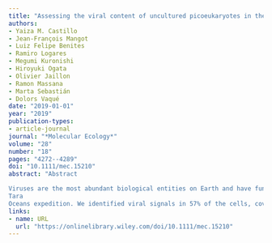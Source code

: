 ```yaml
---
title: "Assessing the viral content of uncultured picoeukaryotes in the global‐ocean by single cell genomics"
authors:
- Yaiza M. Castillo
- Jean‐François Mangot
- Luiz Felipe Benites
- Ramiro Logares
- Megumi Kuronishi
- Hiroyuki Ogata
- Olivier Jaillon
- Ramon Massana
- Marta Sebastián
- Dolors Vaqué
date: "2019-01-01"
year: "2019"
publication-types:
- article-journal
journal: "*Molecular Ecology*"
volume: "28"
number: "18"
pages: "4272--4289"
doi: "10.1111/mec.15210"
abstract: "Abstract

Viruses are the most abundant biological entities on Earth and have fundamental ecological roles in controlling microbial communities. Yet, although their diversity is being increasingly explored, little is known about the extent of viral interactions with their protist hosts as most studies are limited to a few cultivated species. Here, we exploit the potential of single‐cell genomics to unveil viral associations in 65 individual cells of 11 essentially uncultured stramenopiles lineages sampled during the
Tara
Oceans expedition. We identified viral signals in 57% of the cells, covering nearly every lineage and with narrow host specificity signal. Only seven out of the 64 detected viruses displayed homologies to known viral sequences. A search for our viral sequences in global ocean metagenomes showed that they were preferentially found at the DCM and within the 0.2–3 µm size fraction. Some of the viral signals were widely distributed, while others geographically constrained. Among the viral signals we detected an endogenous mavirus virophage potentially integrated within the nuclear genome of two distant uncultured stramenopiles. Virophages have been previously reported as a cell's defence mechanism against other viruses, and may therefore play an important ecological role in regulating protist populations. Our results point to single‐cell genomics as a powerful tool to investigate viral associations in uncultured protists, suggesting a wide distribution of these relationships, and providing new insights into the global viral diversity."
links:
- name: URL
  url: "https://onlinelibrary.wiley.com/doi/10.1111/mec.15210"
---
```


